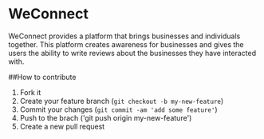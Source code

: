 # WeConnect
WeConnect provides a platform that brings businesses
and individuals together. This platform creates awareness
for businesses and gives the users the ability to write 
reviews about the businesses they have interacted with. 

##How to contribute

1. Fork it
2. Create your feature branch (`git checkout -b my-new-feature`)
3. Commit your changes (`git commit -am 'add some feature'`)
4. Push to the brach ('git push origin my-new-feature')
5. Create a new pull request
